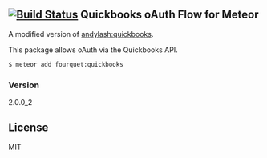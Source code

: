 [![Build Status](https://travis-ci.org/fourquet/meteor-package-quickbooks.svg?branch=master)](https://travis-ci.org/fourquet/meteor-package-quickbooks)
Quickbooks oAuth Flow for Meteor
--
A modified version of [andylash:quickbooks](https://github.com/andylash/quickbooks).

This package allows oAuth via the Quickbooks API.

```bash
$ meteor add fourquet:quickbooks
```

### Version
2.0.0_2

License
----

MIT
